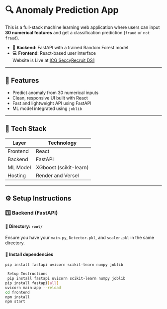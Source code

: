 # 🔍 Anomaly Prediction App

This is a full-stack machine learning web application where users can input **30 numerical features** and get a classification prediction (`fraud` or `not fraud`).

- 🧠 **Backend**: FastAPI with a trained Random Forest model  
- 💻 **Frontend**: React-based user interface  
Website is Live at [ICG SeccyRecruit DS1](https://ic-gseccyrecruit-ds-1.vercel.app/)

---

## 🚀 Features

- Predict anomaly from 30 numerical inputs
- Clean, responsive UI built with React
- Fast and lightweight API using FastAPI
- ML model integrated using `joblib`

---

## 🧰 Tech Stack

| Layer     | Technology         |
|-----------|--------------------|
| Frontend  | React              |
| Backend   | FastAPI            |
| ML Model  | XGboost (scikit-learn) |
| Hosting   | Render and Versel |

---

## ⚙️ Setup Instructions

### 1️⃣ Backend (FastAPI)

#### 📁 Directory: `root/`  
Ensure you have your `main.py`, `Detector.pkl`, and `scaler.pkl` in the same directory.

#### 🔧 Install dependencies

```bash
pip install fastapi uvicorn scikit-learn numpy joblib

 Setup Instructions
 pip install fastapi uvicorn scikit-learn numpy joblib
pip install fastapi[all]
uvicorn main:app --reload
cd frontend
npm install
npm start
